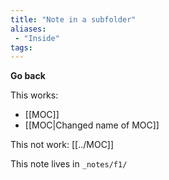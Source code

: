 ```yaml
---
title: "Note in a subfolder"
aliases: 
 - "Inside"
tags: 
---
```


**Go back**

This works: 
- [[MOC]]
- [[MOC|Changed name of MOC]]

This not work: [[../MOC]]

This note lives in `_notes/f1/`